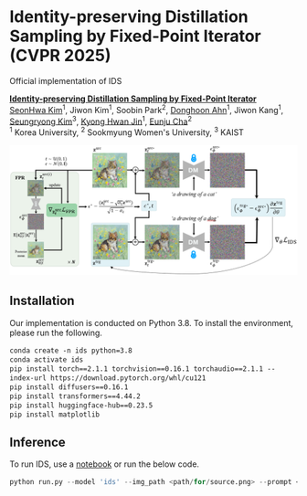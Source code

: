 # Identity-preserving Distillation Sampling by Fixed-Point Iterator (CVPR 2025)
Official implementation of IDS

[**Identity-preserving Distillation Sampling by Fixed-Point Iterator**](https://arxiv.org/abs/2502.19930)  
[SeonHwa Kim](https://scholar.google.com/citations?user=RE9ZWDwAAAAJ&hl=ko&oi=sra)<sup>1</sup>,
Jiwon Kim<sup>1</sup>,
Soobin Park<sup>2</sup>,
[Donghoon Ahn](https://scholar.google.com/citations?user=b_m86AoAAAAJ&hl=ko&oi=sra)<sup>1</sup>,
Jiwon Kang<sup>1</sup>,
[Seungryong Kim](https://scholar.google.com/citations?user=cIK1hS8AAAAJ&hl=ko&oi=sra)<sup>3</sup>,
[Kyong Hwan Jin](https://scholar.google.com/citations?user=aLYNnyoAAAAJ&hl=ko&oi=sra)<sup>1</sup>,
[Eunju Cha](https://scholar.google.com/citations?user=mqNGNqEAAAAJ&hl=ko)<sup>2</sup>  
<sup>1</sup> Korea University, <sup>2</sup> Sookmyung Women's University, <sup>3</sup> KAIST

![Algorithm](https://github.com/shhh0620/IDS/blob/main/assets/algorithm.png)
## Installation
Our implementation is conducted on Python 3.8. To install the environment, please run the following.
```
conda create -n ids python=3.8
conda activate ids
pip install torch==2.1.1 torchvision==0.16.1 torchaudio==2.1.1 --index-url https://download.pytorch.org/whl/cu121
pip install diffusers==0.16.1
pip install transformers==4.44.2
pip install huggingface-hub==0.23.5
pip install matplotlib
```
## Inference
To run IDS, use a [notebook](https://github.com/shhh0620/IDS/blob/main/demo.ipynb) or run the below code.
```python
python run.py --model 'ids' --img_path <path/for/source.png> --prompt <source prompt> --trg_prompt <target prompt> --save_path <path/to/save/result>
```
